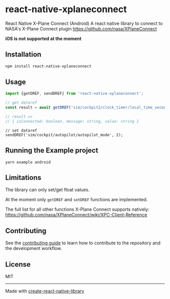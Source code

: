 # react-native-xplaneconnect

React Native X-Plane Connect (Android)
A react native library to connect to NASA's X-Plane Connect plugin
https://github.com/nasa/XPlaneConnect

**iOS is not supported at the moment**

## Installation

```sh
npm install react-native-xplaneconnect
```

## Usage

```js
import {getDREF, sendDREF} from 'react-native-xplaneconnect';

// get dataref
const result = await getDREF('sim/cockpit2/clock_timer/local_time_seconds');

// result =>
// { isConnected: boolean, message: string, value: string }
```

```
// set dataref
sendDREF('sim/cockpit/autopilot/autopilot_mode', 2);
```

## Running the Example project

```
yarn example android
```

## Limitations

The library can only set/get float values. 

At the moment only `getDREF` and `setDREF` functions are implemented.

The full list for all other functions X-Plane Connect supports natively:
https://github.com/nasa/XPlaneConnect/wiki/XPC-Client-Reference

## Contributing

See the [contributing guide](CONTRIBUTING.md) to learn how to contribute to the repository and the development workflow.

## License

MIT

---

Made with [create-react-native-library](https://github.com/callstack/react-native-builder-bob)

